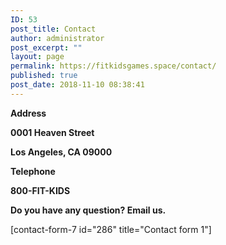 ```yaml
---
ID: 53
post_title: Contact
author: administrator
post_excerpt: ""
layout: page
permalink: https://fitkidsgames.space/contact/
published: true
post_date: 2018-11-10 08:38:41
---
```

<!-- wp:columns -->
<div class="wp-block-columns has-2-columns"></div>
<!-- /wp:columns -->

<p><strong>Address</strong></p>
<p><strong>0001 Heaven Street</strong></p>
<p><strong>Los Angeles, CA 09000</strong></p>
<p><strong>Telephone</strong></p>
<p><strong>800-FIT-KIDS</strong></p>
<p><strong>Do you have any question? Email us.</strong></p>
<p>[contact-form-7 id="286" title="Contact form 1"]</p>
<p> </p>
<p> </p>

<!-- wp:columns -->
<div class="wp-block-columns has-2-columns"></div>
<!-- /wp:columns -->